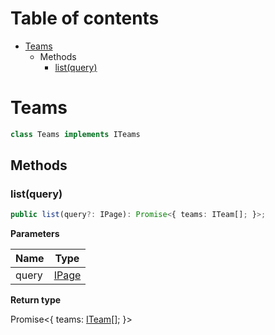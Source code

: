 # Table of contents

* [Teams][ClassDeclaration-12]
    * Methods
        * [list(query)][MethodDeclaration-48]

# Teams

```typescript
class Teams implements ITeams
```
## Methods

### list(query)

```typescript
public list(query?: IPage): Promise<{ teams: ITeam[]; }>;
```

**Parameters**

| Name  | Type                            |
| ----- | ------------------------------- |
| query | [IPage][InterfaceDeclaration-2] |

**Return type**

Promise<{ teams: [ITeam][InterfaceDeclaration-27][]; }>

[ClassDeclaration-12]: teams.md#teams
[MethodDeclaration-48]: teams.md#listquery
[InterfaceDeclaration-2]: ../i-page.md#ipage
[InterfaceDeclaration-27]: ../i-team.md#iteam